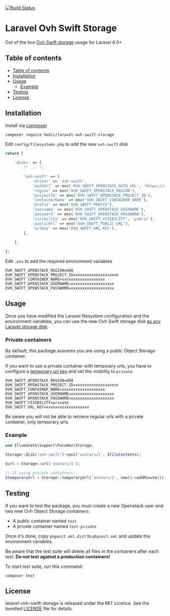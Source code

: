 [![Build Status](https://travis-ci.org/hedii/laravel-ovh-swift-storage.svg?branch=master)](https://travis-ci.org/hedii/laravel-ovh-swift-storage)

# Laravel Ovh Swift Storage

Out of the box [Ovh Swift storage](https://www.ovhcloud.com/en-ie/public-cloud/object-storage/) usage for Laravel 6.0+

## Table of contents

- [Table of contents](#table-of-contents)
- [Installation](#installation)
- [Usage](#usage)
  - [Example](#example)
- [Testing](#testing)
- [License](#license)

## Installation

Install via [composer](https://getcomposer.org/doc/00-intro.md)

```sh
composer require hedii/laravel-ovh-swift-storage
```

Edit `config/filesystems.php` to add the new `ovh-swift` disk

```php
return [

    'disks' => [
        /* ... */

        'ovh-swift' => [
            'driver' => 'ovh-swift',
            'authUrl' => env('OVH_SWIFT_OPENSTACK_AUTH_URL', 'https://auth.cloud.ovh.net/v3/'),
            'region' => env('OVH_SWIFT_OPENSTACK_REGION'),
            'projectId' => env('OVH_SWIFT_OPENSTACK_PROJECT_ID'),
            'containerName' => env('OVH_SWIFT_CONTAINER_NAME'),
            'prefix' => env('OVH_SWIFT_PREFIX'),
            'username' => env('OVH_SWIFT_OPENSTACK_USERNAME'),
            'password' => env('OVH_SWIFT_OPENSTACK_PASSWORD'),
            'visibility' => env('OVH_SWIFT_VISIBILITY', 'public'),
            'publicUrl' => env('OVH_SWIFT_PUBLIC_URL'),
            'urlKey' => env('OVH_SWIFT_URL_KEY'),
        ],
    
    ],

];
```

Edit `.env` to add the required environment variables

```
OVH_SWIFT_OPENSTACK_REGION=GRA
OVH_SWIFT_OPENSTACK_PROJECT_ID=xxxxxxxxxxxxxxxxxxx
OVH_SWIFT_CONTAINER_NAME=xxxxxxxxxxxxxxxxxxx
OVH_SWIFT_OPENSTACK_USERNAME=xxxxxxxxxxxxxxxxxxx
OVH_SWIFT_OPENSTACK_PASSWORD=xxxxxxxxxxxxxxxxxxx
```

## Usage

Once you have modified the Laravel filesystem configuration and the environment variables, you can use the new Ovh Swift storage disk [as any Laravel storage disk](https://laravel.com/docs/6.x/filesystem#obtaining-disk-instances).

### Private containers

By default, this package assumes you are using a public Object Storage container.

If you want to use a private container with temporary urls, you have to configure a [temporary url key](https://docs.ovh.com/ie/en/public-cloud/share_an_object_via_a_temporary_url/) and set the visibility to `private`.

```
OVH_SWIFT_OPENSTACK_REGION=GRA
OVH_SWIFT_OPENSTACK_PROJECT_ID=xxxxxxxxxxxxxxxxxxx
OVH_SWIFT_CONTAINER_NAME=xxxxxxxxxxxxxxxxxxx
OVH_SWIFT_OPENSTACK_USERNAME=xxxxxxxxxxxxxxxxxxx
OVH_SWIFT_OPENSTACK_PASSWORD=xxxxxxxxxxxxxxxxxxx
OVH_SWIFT_VISIBILITY=private
OVH_SWIFT_URL_KEY=xxxxxxxxxxxxxxxxxxx
```

Be aware you will not be able to retrieve regular urls with a private container, only temporary urls.

### Example

```php
use Illuminate\Support\Facades\Storage;

Storage::disk('ovh-swift')->put('avatars/1', $fileContents);

$url = Storage::url('avatars/1');

// if using private containers:
$temporaryUrl = Storage::temporaryUrl('avatars/1', now()->addMinute());
```

## Testing

If you want to test the package, you must create a new Openstack user and two new Ovh Object Storage containers:

- A public container named `test`
- A private container named `test-private`

Once it's done, copy `phpunit.xml.dist` to `phpunit.xml` and update the environment variables.

Be aware that the test suite will delete all files in the containers after each test. **Do not test against a production containers!**

To start test suite, run this command:

```
composer test
```

## License

laravel-ovh-swift-storage is released under the MIT Licence. See the bundled [LICENSE](https://github.com/hedii/laravel-ovh-swift-storage/blob/master/LICENSE.md) file for details.
